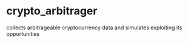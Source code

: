 # crypto_arbitrager
collects arbitrageable cryptocurrency data and simulates exploiting its opportunities
